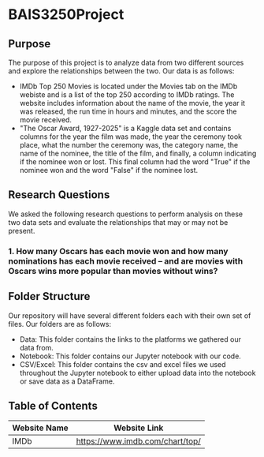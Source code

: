 # BAIS3250Project

## Purpose
The purpose of this project is to analyze data from two different sources and explore the relationships between the two. Our data is as follows:
- IMDb Top 250 Movies is located under the Movies tab on the IMDb webiste and is a list of the top 250 according to IMDb ratings. The website includes information about the name of the movie, the year it was released, the run time in hours and minutes, and the score the movie received.
- "The Oscar Award, 1927-2025" is a Kaggle data set and contains columns for the year the film was made, the year the ceremony took place, what the number the ceremony was, the category name, the name of the nominee, the title of the film, and finally, a column indicating if the nominee won or lost. This final column had the word "True" if the nominee won and the word "False" if the nominee lost.

## Research Questions
We asked the following research questions to perform analysis on these two data sets and evaluate the relationships that may or may not be present.

### 1.	How many Oscars has each movie won and how many nominations has each movie received – and are movies with Oscars wins more popular than movies without wins?

## Folder Structure
Our repository will have several different folders each with their own set of files. Our folders are as follows:
- Data: This folder contains the links to the platforms we gathered our data from.
- Notebook: This folder contains our Jupyter notebook with our code.
- CSV/Excel: This folder contains the csv and excel files we used throughout the Jupyter notebook to either upload data into the notebook or save data as a DataFrame.

## Table of Contents
| Website Name | Website Link |
| ------ | ------ |
| IMDb | https://www.imdb.com/chart/top/ |
